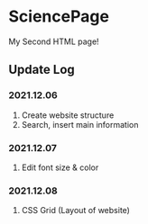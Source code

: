 # SciencePage
My Second HTML page!

## Update Log
### 2021.12.06
1. Create website structure
2. Search, insert main information

### 2021.12.07
1. Edit font size & color

### 2021.12.08
1. CSS Grid (Layout of website)
